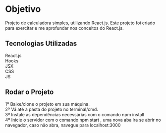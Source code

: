 # Objetivo 

 Projeto de calculadora simples, utilizando React.js. Este projeto foi criado para exercitar e me aprofundar nos conceitos do React.js.

## Tecnologias Utilizadas

React.js  
Hooks  
JSX  
CSS  
JS  

## Rodar o Projeto

1º Baixe/clone o projeto em sua máquina.  
2º Vá até a pasta do projeto no terminal/cmd.  
3º Instale as dependências necessárias com o comando npm install  
4º Inicie o servidor com o comando npm start , uma nova aba ira se abrir no navegador, caso não abra, navegue para localhost:3000  
